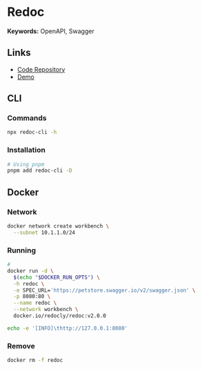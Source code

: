 # Redoc

<!--
https://github.com/osscameroon/prolang-api/blob/main/frontend/pages/documentation.tsx
-->

**Keywords:** OpenAPI, Swagger

## Links

- [Code Repository](https://github.com/Redocly/redoc)
- [Demo](https://redocly.github.io/redoc)

## CLI

### Commands

```sh
npx redoc-cli -h
```

### Installation

```sh
# Using pnpm
pnpm add redoc-cli -D
```

<!-- ### Usage

```sh
#
redoc-cli lint ./openapi.json

#
redoc-cli serve ./openapi.json

#
redoc-cli build ./openapi.json

#
redoc-cli bundle
``` -->

<!-- **Refer** `./.redocly.yaml`

```yml
---
lint:
  extends:
    - recommended # This is the default (and built in) configuration. If it is too strict, try `minimal`.

  rules:
    no-sibling-refs:
      severity: error

    no-unused-components:
      severity: error

    boolean-parameter-prefixes:
      severity: error
      prefixes: ['should', 'is', 'has']

  referenceDocs:
    pagination: section
    showConsole: true
    theme:
      menu:
        backgroundColor: '#ffffff'
``` -->

## Docker

### Network

```sh
docker network create workbench \
  --subnet 10.1.1.0/24
```

### Running

```sh
#
docker run -d \
  $(echo "$DOCKER_RUN_OPTS") \
  -h redoc \
  -e SPEC_URL='https://petstore.swagger.io/v2/swagger.json' \
  -p 8080:80 \
  --name redoc \
  --network workbench \
  docker.io/redocly/redoc:v2.0.0
```

```sh
echo -e '[INFO]\thttp://127.0.0.1:8080'
```

### Remove

```sh
docker rm -f redoc
```
